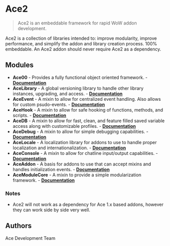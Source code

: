 # Ace2

> Ace2 is an embeddable framework for rapid WoW addon development.

Ace2 is a collection of libraries intended to: improve modularity, improve performance,
and simplify the addon and library creation process.
100% embeddable. An Ace2 addon should never require Ace2 as a dependency.


## Modules
* **Ace00** - Provides a fully functional object oriented framework. - **[Documentation](http://old.wowace.com/index.php/AceOO-2.0)**
* **AceLibrary** - A global versioning library to handle other library instances, upgrading, and access. - **[Documentation](http://old.wowace.com/index.php/AceLibrary)**
* **AceEvent** - A mixin to allow for centralized event handling.  Also allows for custom psudo-events. - **[Documentation](http://old.wowace.com/index.php/AceEvent-2.0)**
* **AceHook** - A mixin to allow for safe hooking of functions, methods, and scripts. - **[Documentation](http://old.wowace.com/index.php/AceHook-2.0)**
* **AceDB** - A mixin to allow for fast, clean, and feature filled saved variable access along with customizable profiles. - **[Documentation](http://old.wowace.com/index.php/AceDB-2.0)**
* **AceDebug** - A mixin to allow for simple debugging capabilities. - **[Documentation](http://old.wowace.com/index.php/AceDebug-2.0)**
* **AceLocale** - A localization library for addons to use to handle proper localization and internationalization. - **[Documentation](http://old.wowace.com/index.php/AceLocale-2.0)**
* **AceConsole** - A mixin to allow for chatline input/output capabilities. - **[Documentation](http://old.wowace.com/index.php/AceConsole-2.0)**
* **AceAddon** - A basis for addons to use that can accept mixins and handles initialization events. - **[Documentation](http://old.wowace.com/index.php/AceAddon-2.0)**
* **AceModuleCore** - A mixin to provide a simple modularization framework. - **[Documentation](http://old.wowace.com/index.php/AceModuleCore-2.0)**


### Notes

* Ace2 will not work as a dependency for Ace 1.x based addons, however they can work side by side very well.


## Authors

Ace Development Team
